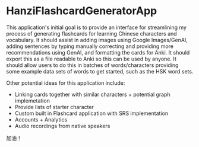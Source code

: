 # HanziFlashcardGeneratorApp
This application's initial goal is to provide an interface for streamlining my process of generating flashcards for learning Chinese characters and vocabulary.  It should assist in adding images using Google Images/GenAI, adding sentences by typing manually correcting and providing more recommendations using GenAI, and formatting the cards for Anki.  It should export this as a file readable to Anki so this can be used by anyone.  It should allow users to do this in batches of words/characters providing some example data sets of words to get started, such as the HSK word sets.

Other potential ideas for this application include:
- Linking cards together with similar characters + potential graph implemetation
- Provide lists of starter character
- Custom built in Flashcard application with SRS implementation
- Accounts + Analytics
- Audio recordings from native speakers

加油！
